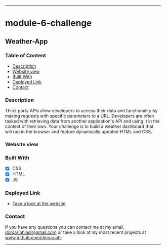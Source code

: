 - - - -
# module-6-challenge
## Weather-App
### Table of Content
* [Description](https://github.com/dorsariahi/module-6-challenge#Description)
* [Website view](https://github.com/dorsariahi/module-6-challenge#Website-view)
* [Built With](https://github.com/dorsariahi/module-6-challenge#Built-with)
* [Deployed Link](https://github.com/dorsariahi/module-6-challenge#Deployed-Link)
* [Contact](https://github.com/dorsariahi/module-6-challenge#Contact)

### Description
Third-party APIs allow developers to access their data and functionality by making requests with specific parameters to a URL. Developers are often tasked with retrieving data from another application's API and using it in the context of their own. Your challenge is to build a weather dashboard that will run in the browser and feature dynamically updated HTML and CSS.
### Website view

### Built With
- [x] CSS
- [x] HTML
- [x] JS
### Deployed Link
* [Take a look at the website](https://dorsariahi.github.io/module-6-challenge/)
### Contact
If you have any questions you can contact me at my email, dorsariahiasl@gmail.com or take a look at my most recent projects at www.github.com/dorsariahi
- - - -
